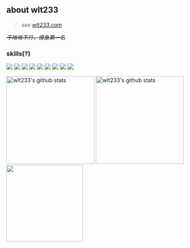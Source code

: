 ## about wlt233
> *see [wlt233.com](https://wlt233.com)*

*~~干啥啥不行，摸鱼第一名~~*


### skills(?)
[![](https://img.shields.io/badge/-python-0e9a04?style=flat-square&logo=python&logoColor=white)](https://www.python.org/)
[![](https://img.shields.io/badge/-C++-0373bf?style=flat-square&logo=c%2B%2B&logoColor=white)](http://www.cplusplus.com/)
[![](https://img.shields.io/badge/-HTML5-E34F26?style=flat-square&logo=html5&logoColor=white)](https://html.spec.whatwg.org/)
[![](https://img.shields.io/badge/-CSS3-1572B6?style=flat-square&logo=css3&logoColor=white)](https://www.w3.org/Style/CSS/)
[![](https://img.shields.io/badge/-JavaScript-f7e018?style=flat-square&logo=javascript&logoColor=white)](https://www.ecma-international.org/)
[![](https://img.shields.io/badge/-Node.js-43853d?style=flat-square&logo=node.js&logoColor=white)](https://nodejs.org/)
[![](https://img.shields.io/badge/-Linux-fcc624?style=flat-square&logo=linux&logoColor=white)](https://www.linuxfoundation.org/)
[![](https://img.shields.io/badge/-Nginx-269539?style=flat-square&logo=nginx&logoColor=white)](https://nginx.org/)
[![](https://img.shields.io/badge/-Docker-2496ED?style=flat-square&logo=docker&logoColor=white)](https://www.docker.com/)

<p align="left">
<img alt="wlt233's github stats" height='230' src="https://github-readme-stats.vercel.app/api?username=wlt233&show_icons=true&include_all_commits=true">
<img alt="wlt233's github stats" height='230' src="https://github-readme-stats.vercel.app/api/top-langs/?username=wlt233">
<a href="https://count.getloli.com/"><img src="https://count.getloli.com/get/@wlt233-github-readme" width="200px"></a>
<!--<img src="https://weather-icon.journeyad.repl.co/@shanghai?v=1">-->
</p>


<!--
**wlt233/wlt233** is a ✨ _special_ ✨ repository because its `README.md` (this file) appears on your GitHub profile.

Here are some ideas to get you started:

- 🔭 I’m currently working on ...
- 🌱 I’m currently learning ...
- 👯 I’m looking to collaborate on ...
- 🤔 I’m looking for help with ...
- 💬 Ask me about ...
- 📫 How to reach me: ...
- 😄 Pronouns: ...
- ⚡ Fun fact: ...
-->
